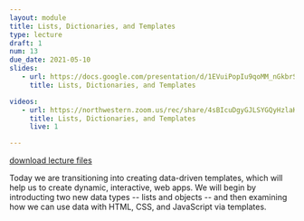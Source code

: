 ```yaml
---
layout: module
title: Lists, Dictionaries, and Templates
type: lecture
draft: 1
num: 13
due_date: 2021-05-10
slides:
   - url: https://docs.google.com/presentation/d/1EVuiPopIu9qoMM_nGkbrSS1O0EMTw4FHJ1La_hh-S_Y/edit?usp=sharing
     title: Lists, Dictionaries, and Templates

videos:
   - url: https://northwestern.zoom.us/rec/share/4sBIcuDgyGJLSYGQyHzlaKgOGZ7qeaa8gClPrKEOzE5cS_kwp07QbP1WVucg6sXF?startTime=1589403533000
     title: Lists, Dictionaries, and Templates
     live: 1

---
```


<a class="nu-button" href="/spring2021/course-files/lectures/lecture12.zip">
    download lecture files 
    <i class="fas fa-download"></i>
</a>

Today we are transitioning into creating data-driven templates, which will help us to create dynamic, interactive, web apps. We will begin by introducting two new data types -- lists and objects -- and then examining how we can use data with HTML, CSS, and JavaScript via templates.
